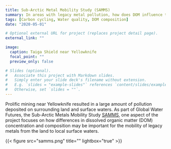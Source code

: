 ```yaml
---
title: Sub-Arctic Metal Mobility Study (SAMMS)
summary: In areas with legacy metal pollution, how does DOM influence the transport of metals from land to water?
tags: [Carbon cycling, Water quality, DOM composition]
date: "2020-05-01"

# Optional external URL for project (replaces project detail page).
external_link: ""

image:
  caption: Taiga Shield near Yellowknife
  focal_point: ""
  preview_only: false

# Slides (optional).
#   Associate this project with Markdown slides.
#   Simply enter your slide deck's filename without extension.
#   E.g. `slides = "example-slides"` references `content/slides/example-slides.md`.
#   Otherwise, set `slides = ""`.
---
```


Prolific mining near Yellowknife resulted in a large amount of pollution deposited on surrounding land and surface waters. As part of Global Water Futures, the Sub-Arctic Metals Mobility Study [SAMMS](https://gwf.usask.ca/projects-facilities/all-projects/p1-samms.php), one aspect of the project focuses on how differences in dissolved organic matter (DOM) concentration and composition may be important for the mobility of legacy metals from the land to local surface waters.

{{< figure src="samms.png" title="" lightbox="true" >}}  

